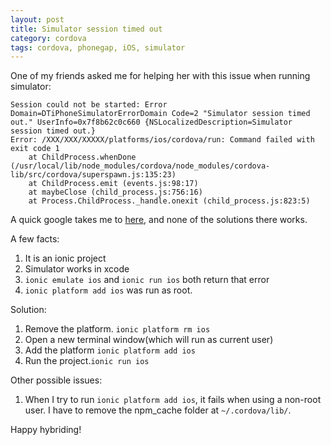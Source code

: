 ```yaml
---
layout: post
title: Simulator session timed out
category: cordova
tags: cordova, phonegap, iOS, simulator
---
```


One of my friends asked me for helping her with this issue when running simulator:

<!--more-->

~~~
Session could not be started: Error Domain=DTiPhoneSimulatorErrorDomain Code=2 "Simulator session timed out." UserInfo=0x7f8b62c0c660 {NSLocalizedDescription=Simulator session timed out.}
Error: /XXX/XXX/XXXXX/platforms/ios/cordova/run: Command failed with exit code 1
    at ChildProcess.whenDone (/usr/local/lib/node_modules/cordova/node_modules/cordova-lib/src/cordova/superspawn.js:135:23)
    at ChildProcess.emit (events.js:98:17)
    at maybeClose (child_process.js:756:16)
    at Process.ChildProcess._handle.onexit (child_process.js:823:5)
~~~

A quick google takes me to [here](http://forum.ionicframework.com/t/running-cordova-emulate-ios-problem/1165), and none of the solutions there works.

A few facts:

1. It is an ionic project
2. Simulator works in xcode
3. ```ionic emulate ios``` and ```ionic run ios``` both return that error
4. ```ionic platform add ios``` was run as root.

Solution:

1. Remove the platform. ```ionic platform rm ios```
2. Open a new terminal window(which will run as current user)
3. Add the platform ```ionic platform add ios```
4. Run the project.```ionic run ios```

Other possible issues:

1. When I try to run ```ionic platform add ios```, it fails when using a non-root user. I have to remove the npm_cache folder at ```~/.cordova/lib/```.

Happy hybriding!
